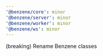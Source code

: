 ```yaml
---
'@benzene/core': minor
'@benzene/server': minor
'@benzene/worker': minor
'@benzene/ws': minor
---
```


(breaking) Rename Benzene classes
